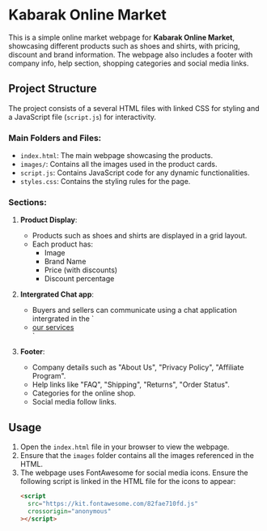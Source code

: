 # Kabarak Online Market

This is a simple online market webpage for **Kabarak Online Market**, showcasing different products such as shoes and shirts, with pricing, discount and brand information. The webpage also includes a footer with company info, help section, shopping categories and social media links.

## Project Structure

The project consists of a several HTML files with linked CSS for styling and a JavaScript file (`script.js`) for interactivity.

### Main Folders and Files:

- `index.html`: The main webpage showcasing the products.
- `images/`: Contains all the images used in the product cards.
- `script.js`: Contains JavaScript code for any dynamic functionalities.
- `styles.css`: Contains the styling rules for the page.

### Sections:

1. **Product Display**:

   - Products such as shoes and shirts are displayed in a grid layout.
   - Each product has:
     - Image
     - Brand Name
     - Price (with discounts)
     - Discount percentage

1. **Intergrated Chat app**:

   - Buyers and sellers can communicate using a chat application intergrated in the
     `<li>
        <a href="more/whatsapp.html">our services</a>
      </li>
      `

1. **Footer**:
   - Company details such as "About Us", "Privacy Policy", "Affiliate Program".
   - Help links like "FAQ", "Shipping", "Returns", "Order Status".
   - Categories for the online shop.
   - Social media follow links.

## Usage

1. Open the `index.html` file in your browser to view the webpage.
2. Ensure that the `images` folder contains all the images referenced in the HTML.
3. The webpage uses FontAwesome for social media icons. Ensure the following script is linked in the HTML file for the icons to appear:
   ```html
   <script
     src="https://kit.fontawesome.com/82fae710fd.js"
     crossorigin="anonymous"
   ></script>
   ```
